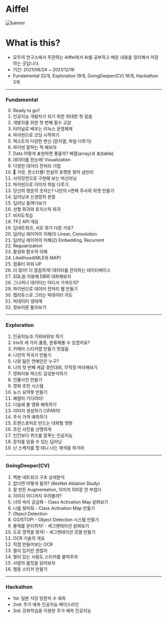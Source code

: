 # Aiffel
![banner](https://user-images.githubusercontent.com/86637300/132039711-1b851566-d884-40b3-b5d0-9c21e730123f.png)

# What is this?
* 모두의 연구소에서 주관하는 Aiffel에서 AI를 공부하고 배운 내용을 정리해서 저장하는 곳입니다.  
* 기간: 2021/06/24 ~ 2021/12/16
* Fundamental 32개, Exploration 19개, GoingDeeper(CV) 16개, Hackathon 3개


---
### Fundamental
0. Ready to go?  
1. 인공지능 개발자가 되기 위한 위대한 첫 걸음  
2. 개발자를 위한 첫 번째 필수 교양  
3. 터미널로 배우는 리눅스 운영체제  
4. 파이썬으로 코딩 시작하기  
5. 텍스트의 다양한 변신 (문자열, 파일 다루기)  
6. 파이썬 잘하는 척 해보자  
7. Data 어떻게 표현하면 좋을까? 배열(array)과 표(table)  
8. 데이터를 한눈에! Visualization  
9. 다양한 데이터 전처리 기법  
10. 🦄 가랏, 몬스터볼! 전설의 포켓몬 찾아 삼만리  
11. 사이킷런으로 구현해 보는 머신러닝  
12. 파이썬으로 이미지 파일 다루기  
13. 당신의 행운의 숫자는? 나만의 n면체 주사위 위젯 만들기  
14. 딥러닝과 신경망의 본질  
15. 딥러닝 들여다보기  
16. 선형 회귀와 로지스틱 회귀  
17. 비지도학습  
18. TF2 API 개요  
19. 딥네트워크, 서로 뭐가 다른 거죠?  
20. 딥러닝 레이어의 이해(1) Linear, Convolution  
21. 딥러닝 레이어의 이해(2) Embedding, Recurrent  
22. Regularization  
23. 활성화 함수의 이해  
24. Likelihood(MLE와 MAP)  
25. 컴퓨터 파워 UP  
26. 더 많이! 더 깔끔하게! 데이터를 관리하는 데이터베이스  
27. SQL을 이용해 DB와 대화해보자  
28. 그나저나 데이터는 어디서 가져오지?  
29. 파이썬으로 데이터 전처리 웹 만들기  
30. 맵리듀스로 그리는 빅데이터 지도  
31. 빅데이터 생태계  
32. 정보이론 톺아보기

---
### Exploration
1. 인공지능과 가위바위보 하기  
2. Iris의 세 가지 품종, 분류해볼 수 있겠어요?  
3. 카메라 스티커앱 만들기 첫걸음  
4. 나만의 작곡가 만들기  
5. 나랑 닮은 연예인은 누구?  
6. 나의 첫 번째 캐글 경진대회, 무작정 따라해보기  
7. 영화리뷰 텍스트 감성분석하기  
8. 인물사진 만들기  
9. 영화 추천 시스템  
10. 뉴스 요약봇 만들기  
11. 폐렴아 기다려라!  
12. 다음에 볼 영화 예측하기  
13. 이미지 생성하기 CIFAR10  
14. 주식 가격 예측하기  
15. 트랜스포머로 만드는 대화형 챗봇  
16. 흐린 사진을 선명하게
17. 인간보다 퀴즈를 잘푸는 인공지능
18. 문자를 읽을 수 있는 딥러닝
19. 난 스케치를 할 테니 너는 채색을 하거라

---
### GoingDeeper(CV)
1. 백본 네트워크 구조 상세분석
2. 없다면 어떻게 될까? (ResNet Ablation Study)
3. 잘 만든 Augmentation, 이미지 100장 안 부럽다
4. 이미지 어디까지 우려볼까?
5. 너의 속이 궁금해 - Class Activation Map 살펴보기
6. 나를 찾아줘 - Class Activation Map 만들기
7. Object Detection
8. GO/STOP! - Object Detection 시스템 만들기
9. 물체를 분리하자! - 세그멘테이션 살펴보기
10. 도로 영역을 찾자! - 세그멘테이션 모델 만들기
11. OCR 기술의 개요
12. 직접 만들어보는 OCR
13. 멀리 있지만 괜찮아
14. 멀리 있는 사람도 스티커를 붙여주자
15. 사람의 몸짓을 읽어보자
16. 행동 스티커 만들기

---
### Hackathon
- 1st: 일본 식당 방문자 수 예측  
- 2nd: 주가 예측 인공지능 베이스라인  
- 3rd: 강화학습을 이용한 주가 예측 인공지능  

